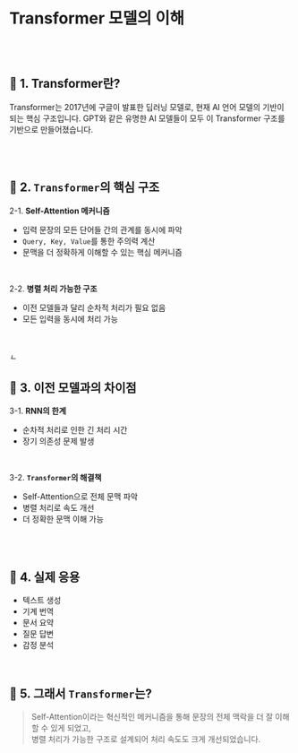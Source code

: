 # Transformer 모델의 이해

<br><br>

## 🤔 1. Transformer란?
Transformer는 2017년에 구글이 발표한 딥러닝 모델로, 현재 AI 언어 모델의 기반이 되는 핵심 구조입니다. GPT와 같은 유명한 AI 모델들이 모두 이 Transformer 구조를 기반으로 만들어졌습니다.

<br><br>

## 🧠 2. `Transformer`의 핵심 구조
2-1. **Self-Attention 메커니즘**
   - 입력 문장의 모든 단어들 간의 관계를 동시에 파악
   - `Query, Key, Value`를 통한 주의력 계산
   - 문맥을 더 정확하게 이해할 수 있는 핵심 메커니즘

<br>

2-2. **병렬 처리 가능한 구조**
   - 이전 모델들과 달리 순차적 처리가 필요 없음
   - 모든 입력을 동시에 처리 가능

<br><br>
$ㄴ$
## 💫 3. 이전 모델과의 차이점
3-1. **RNN의 한계**
   - 순차적 처리로 인한 긴 처리 시간
   - 장기 의존성 문제 발생

<br>

3-2. **`Transformer`의 해결책**
   - Self-Attention으로 전체 문맥 파악
   - 병렬 처리로 속도 개선
   - 더 정확한 문맥 이해 가능

<br><br>

## 🚀 4. 실제 응용
- 텍스트 생성
- 기계 번역
- 문서 요약
- 질문 답변
- 감정 분석

<br>

## 🤔 5. 그래서 `Transformer`는?
>  Self-Attention이라는 혁신적인 메커니즘을 통해 문장의 전체 맥락을 더 잘 이해할 수 있게 되었고, <br>병렬 처리가 가능한 구조로 설계되어 처리 속도도 크게 개선되었습니다.

